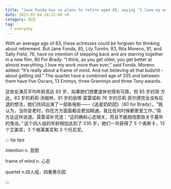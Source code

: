 ```yaml
---
title: "Jane Fonda has no plans to retire aged 85, saying ‘I love my work more than ever’"
date: 2023-02-04 20:22:00 +8
category: 英文
tag:
  - everyday
---
```


With an average age of 83, these actresses could be forgiven for thinking about retirement. But Jane Fonda, 85, Lily Tomlin, 83, Rita Moreno, 91, and Sally Field, 76, have no intention of stepping back and are starring together in a new film, 80 For Brady. “I think, as you get older, you get better at almost everything. I love my work more than ever,” said Fonda. Moreno added: “It’s really about a frame of mind. And not believing all that bullshit - about getting old.” The quartet have a combined age of 335 and between them have five Oscars, 13 Emmys, three Grammys and three Tony awards.

这些女演员平均年龄高达 83 岁，如果她们想要退休也情有可原。但 85 岁的简·方达，83 岁的莉莉·汤姆林，91 岁的丽塔·莫雷诺和 76 岁的莎莉·菲尔德完全没有后退的想法，她们共同出演了一部新电影——《追星奶奶团》（80 for Brady）。“我认为，当你变老时，你在方方面面都会更加精通。我比任何时候都更爱工作。”简·方达这样说道。莫雷诺补充道：“这的确和心态相关，而且不能相信那些关于暮年的鬼话。” 这个四人组的年龄相加达到了 335 岁，她们一共获得了 5 个奥斯卡，13 个艾美奖，3 个格莱美奖和 3 个托尼奖。

::: tip tips

intention n. 意图

frame of mind n. 心态

quartet n.四人组，四重奏乐团

:::
